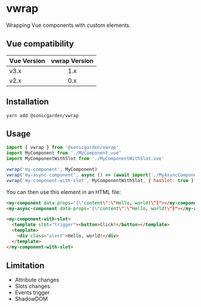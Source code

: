 # vwrap

Wrapping Vue components with custom elements.

## Vue compatibility

| Vue Version | vwrap Version |
| ------------- |:-------------:|
| v3.x | 1.x |
| v2.x | 0.x |

## Installation

```
yarn add @sonicgarden/vwrap
```

## Usage

```jsx
import { vwrap } from '@sonicgarden/vwrap'
import MyComponent from './MyComponent.vue'
import MyComponentWithSlot from './MyComponentWithSlot.vue'

vwrap('my-component', MyComponent)
vwrap('my-async-component', async () => (await import('./MyAsyncComponent.vue')).default)
vwrap('my-component-with-slot', MyComponentWithSlot, { hasSlot: true })
```

You can then use this element in an HTML file:

```html
<my-component data-props="{\"content\":\"Hello, world!\"}"></my-component>
<my-async-component data-props="{\"content\":\"Hello, world!\"}"></my-async-component>

<my-component-with-slot>
  <template slot="trigger"><button>Click!</button></template>
  <template>
    <div class="alert">Hello, world!</div>
  </template>
</my-component-with-slot>
```

## Limitation

- Attribute changes
- Slots changes
- Events trigger
- ShadowDOM
